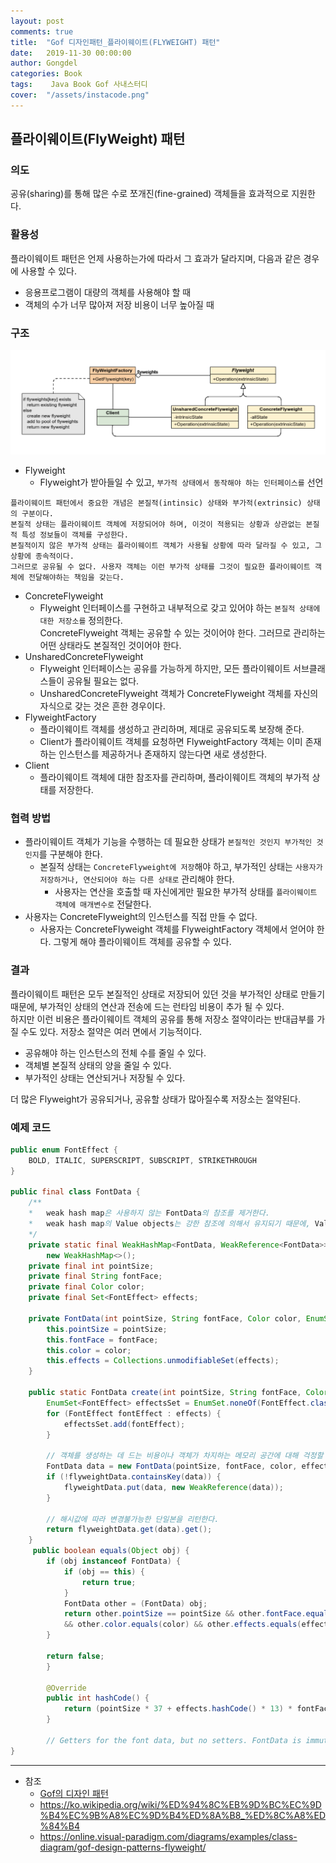 ```yaml
---
layout: post
comments: true
title:  "Gof 디자인패턴_플라이웨이트(FLYWEIGHT) 패턴"
date:   2019-11-30 00:00:00
author: Gongdel
categories: Book
tags:	 Java Book Gof 사내스터디
cover:  "/assets/instacode.png"
---
```

## 플라이웨이트(FlyWeight) 패턴
### 의도
공유(sharing)를 통해 많은 수로 쪼개진(fine-grained) 객체들을 효과적으로 지원한다.

### 활용성
플라이웨이트 패턴은 언제 사용하는가에 따라서 그 효과가 달라지며, 다음과 같은 경우에 사용할 수 있다.  
+ 응용프로그램이 대량의 객체를 사용해야 할 때
+ 객체의 수가 너무 많아져 저장 비용이 너무 높아질 때

### 구조
![alt](/assets/gof/images/gof-design-patterns-flyweight.png)

+ Flyweight  
	- Flyweight가 받아들일 수 있고, `부가적 상태에서 동작해야 하는 인터페이스를` 선언  
~~~
플라이웨이트 패턴에서 중요한 개념은 본질적(intinsic) 상태와 부가적(extrinsic) 상태의 구분이다.  
본질적 상태는 플라이웨이트 객체에 저장되어야 하며, 이것이 적용되는 상황과 상관없는 본질적 특성 정보들이 객체를 구성한다.
본질적이지 않은 부가적 상태는 플라이웨이트 객체가 사용될 상황에 따라 달라질 수 있고, 그 상황에 종속적이다.  
그러므로 공유될 수 없다. 사용자 객체는 이런 부가적 상태를 그것이 필요한 플라이웨이트 객체에 전달해야하는 책임을 갖는다. 
~~~
+ ConcreteFlyweight   
	- Flyweight 인터페이스를 구현하고 내부적으로 갖고 있어야 하는 `본질적 상태에 대한 저장소를` 정의한다.  
		ConcreteFlyweight 객체는 공유할 수 있는 것이어야 한다. 그러므로 관리하는 어떤 상태라도 본질적인 것이어야 한다.
+ UnsharedConcreteFlyweight
	- Flyweight 인터페이스는 공유를 가능하게 하지만, 모든 플라이웨이트 서브클래스들이 공유될 필요는 없다.  
	- UnsharedConcreteFlyweight 객체가 ConcreteFlyweight 객체를 자신의 자식으로 갖는 것은 흔한 경우이다.
+ FlyweightFactory
	- 플라이웨이트 객체를 생성하고 관리하며, 제대로 공유되도록 보장해 준다.  
	- Client가 플라이웨이트 객체를 요청하면 FlyweightFactory 객체는 이미 존재하는 인스턴스를 제공하거나 존재하지 않는다면 새로 생성한다.
+ Client
	- 플라이웨이트 객체에 대한 참조자를 관리하며, 플라이웨이트 객체의 부가적 상태를 저장한다.
	
### 협력 방법
+ 플라이웨이트 객체가 기능을 수행하는 데 필요한 상태가 `본질적인 것인지 부가적인 것인지`를 구분해야 한다.  
	+ 본질적 상태는 `ConcreteFlyweight에 저장`해야 하고, 부가적인 상태는 `사용자가 저장하거나, 연산되어야 하는 다른 상태로` 관리해야 한다.
		+ 사용자는 연산을 호출할 때 자신에게만 필요한 부가적 상태를 `플라이웨이트 객체에 매개변수로` 전달한다.
+ 사용자는 ConcreteFlyweight의 인스턴스를 직접 만들 수 없다.
	+ 사용자는 ConcreteFlyweight 객체를 FlyweightFactory 객체에서 얻어야 한다. 그렇게 해야 플라이웨이트 객체를 공유할 수 있다.  

### 결과
플라이웨이트 패턴은 모두 본질적인 상태로 저장되어 있던 것을 부가적인 상태로 만들기 때문에, 부가적인 상태의 연산과 전송에 드는 런타임 비용이 추가 될 수 있다.  
하지만 이런 비용은 플라이웨이트 객체의 공유를 통해 저장소 절약이라는 반대급부를 가질 수도 있다. 저장소 절약은 여러 면에서 기능적이다.  
+ 공유해야 하는 인스턴스의 전체 수를 줄일 수 있다.
+ 객체별 본질적 상태의 양을 줄일 수 있다.  
+ 부가적인 상태는 연산되거나 저장될 수 있다.  

더 많은 Flyweight가 공유되거나, 공유할 상태가 많아질수록 저장소는 절약된다.

### 예제 코드
```java
public enum FontEffect {
	BOLD, ITALIC, SUPERSCRIPT, SUBSCRIPT, STRIKETHROUGH
}

public final class FontData {
	/**
	*	weak hash map은 사용하지 않는 FontData의 참조를 제거한다.
	*	weak hash map의 Value objects는 강한 참조에 의해서 유지되기 때문에, Value는 WeakReferences에서 wrapped 되어야 한다.
	*/
	private static final WeakHashMap<FontData, WeakReference<FontData>> flyweightData =
		new WeakHashMap<>();
	private final int pointSize;
	private final String fontFace;
	private final Color color;
	private final Set<FontEffect> effects;
	
	private FontData(int pointSize, String fontFace, Color color, EnumSet<FontEffect> effects) {
		this.pointSize = pointSize;
		this.fontFace = fontFace;
		this.color = color;
		this.effects = Collections.unmodifiableSet(effects);
	}
	
	public static FontData create(int pointSize, String fontFace, Color color, FontEffect... effects) {
		EnumSet<FontEffect> effectsSet = EnumSet.noneOf(FontEffect.class);
		for (FontEffect fontEffect : effects) {
			effectsSet.add(fontEffect);
		}
		
		// 객체를 생성하는 데 드는 비용이나 객체가 차지하는 메모리 공간에 대해 걱정할 필요가 없다.
		FontData data = new FontData(pointSize, fontFace, color, effectsSet);
		if (!flyweightData.containsKey(data)) {
			flyweightData.put(data, new WeakReference(data));
		}
		
		// 해시값에 따라 변경불가능한 단일본을 리턴한다.
		return flyweightData.get(data).get();
	}
	 public boolean equals(Object obj) {
		if (obj instanceof FontData) { 
			if (obj == this) { 
				return true; 
			}
			FontData other = (FontData) obj;
			return other.pointSize == pointSize && other.fontFace.equals(fontFace) 
			&& other.color.equals(color) && other.effects.equals(effects);
		}
		
		return false;
		}

		@Override
		public int hashCode() { 
			return (pointSize * 37 + effects.hashCode() * 13) * fontFace.hashCode();
		}

		// Getters for the font data, but no setters. FontData is immutable.
}
```
---
- 참조
	+ [Gof의 디자인 패턴](https://www.google.com/search?newwindow=1&sxsrf=ACYBGNTM3TLPpNtM8XVERiP7AyPyLDi3sQ%3A1572758465286&ei=wWO-XfOOEcTGmAWs26i4Cw&q=gof%EC%9D%98+%EB%94%94%EC%9E%90%EC%9D%B8%ED%8C%A8%ED%84%B4&oq=gof&gs_l=psy-ab.1.1.35i39l2j0i67j0j0i131l4j0j0i131.1801221.1802149..1803884...0.1..0.188.465.0j3......0....1..gws-wiz.......0i71.wMtI5vf-WEU)	
	+ <https://ko.wikipedia.org/wiki/%ED%94%8C%EB%9D%BC%EC%9D%B4%EC%9B%A8%EC%9D%B4%ED%8A%B8_%ED%8C%A8%ED%84%B4>
	+ <https://online.visual-paradigm.com/diagrams/examples/class-diagram/gof-design-patterns-flyweight/>
